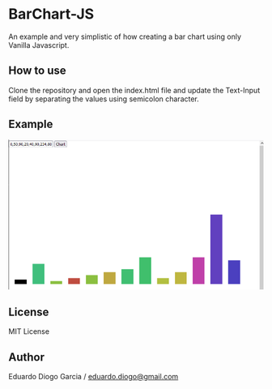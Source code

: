 # BarChart-JS
An example and very simplistic of how creating a bar chart using only Vanilla Javascript.

## How to use
Clone the repository and open the index.html file and update the Text-Input field by separating the values using semicolon character.

## Example
<img src="img.png">

## License
MIT License

## Author
Eduardo Diogo Garcia /
eduardo.diogo@gmail.com

